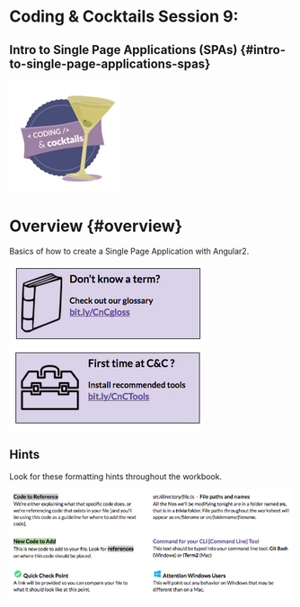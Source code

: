 # Coding & Cocktails Session 9:
## Intro to Single Page Applications (SPAs) {#intro-to-single-page-applications-spas}

![codingcocktailsbadge-200.png](images/image47.png)
# Overview {#overview}

Basics of how to create a Single Page Application with Angular2.

[![](images/1.png)](http://bit.ly/CnCgloss)
[![](images/2.png)](http://bit.ly/CnCTools)

## Hints

Look for these formatting hints throughout the workbook.

![](images/33.png)